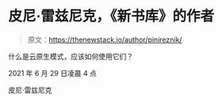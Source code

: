 # 皮尼·雷兹尼克，《新书库》的作者

> 原文：<https://thenewstack.io/author/pinireznik/>

什么是云原生模式，应该如何使用它们？

2021 年 6 月 29 日凌晨 4 点

皮尼·雷兹尼克